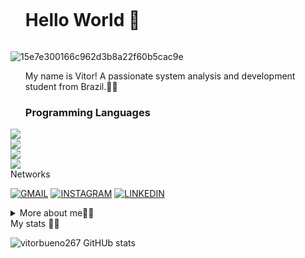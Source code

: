 <!--título-->
<div id="user-content-toc">
  <ul align="Left">
    <summary><h1 style="display: inline-block">Hello World 👋</h1></summary>
</div>
<!--GIF--> 
<p align="Left">
  
  ![15e7e300166c962d3b8a22f60b5cac9e](https://github.com/vitorbueno267/vitorbueno267/assets/84080970/a66e2164-7025-4d0c-8f8c-205f6241973e)
  
</p>

 <div>
<p>
    <ul align="Left">
My name is Vitor! A passionate system analysis and development student from Brazil.👨‍💻

</p>
</div>
<!--habilidades-->
<div>
    <ul align="left">
    <h3>Programming Languages</h3> 
</div>

<div style="display: inlide_block">
    <img aling ="center alt="html5" src="https://img.shields.io/badge/HTML5-E34F26?style=for-the-badge&logo=html5&logoColor=white"
</div>
<div style="display: inlide_block">
    <img aling ="center alt="CSS3" src="https://img.shields.io/badge/CSS3-1572B6?style=for-the-badge&logo=css3&logoColor=white"
</div>
<div style="display: inlide_block">
    <img aling ="center alt="PHP" src="https://img.shields.io/badge/PHP-777BB4?style=for-the-badge&logo=php&logoColor=white"
</div> 
<div>
    <div syle="display: inlide_block">
       <img aling ="center alt="Python" src="https://img.shields.io/badge/Python-3776AB?style=for-the-badge&logo=python&logoColor=white"
</div>
<div>
        Networks
</div>
    
[![GMAIL](https://img.shields.io/badge/Gmail-D14836?style=for-the-badge&logo=gmail&logoColor=white)](vitorbueno191@gmail.com)
[![INSTAGRAM](https://img.shields.io/badge/Instagram-E4405F?style=for-the-badge&logo=instagram&logoColor=white)](https://www.instagram.com/bueno223?igsh=MTJlNHlsaHBmNGk0ZQ%3D%3D&utm_source=qr)
[![LINKEDIN](https://img.shields.io/badge/LinkedIn-0077B5?style=for-the-badge&logo=linkedin&logoColor=white)](https://www.linkedin.com/in/vitor-bueno-dos-santos-053665256/)

<!--divisor--->
<details>
  <summary> More about me👨‍💻</summary>
<div>
    <h3>
-Systems analysis and development student, 20 years old, with desire and open mind for new learning. Looking for an opportunity to improve my skills and assist in both company and personal growth.
    </h3>
</br>
    <h3>
-Estudante de análise e desenvolvimento de sistemas, 20 anos, com vontade e mente aberta para novos aprendizados. Em busca de uma oportunidade de aprimorar minhas habilidades e auxiliar tanto no crescimento da empresa como pessoal.
        </h3>
</div>
</details>
<div>
My stats 👨‍💻
  
![vitorbueno267 GitHUb stats](https://github-readme-stats.vercel.app/api?username=vitorbueno267&show_icons=true&theme=tokyonight)

</div>
    

